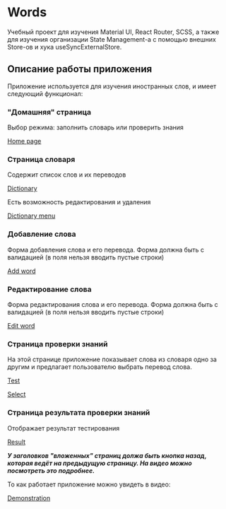 # Words

Учебный проект для изучения Material UI, React Router, SCSS, а также для изучения организации State Management-а с помощью внешних Store-ов и хука useSyncExternalStore.

## Описание работы приложения

Приложение используется для изучения иностранных слов, и имеет следующий функционал:

### "Домашняя" страница

Выбор режима: заполнить словарь или проверить знания

[Home page](https://github.com/LehaIvanov/frontend-course-public/blob/main/words/docs/index.png)

### Страница словаря

Содержит список слов и их переводов

[Dictionary](https://github.com/LehaIvanov/frontend-course-public/blob/main/words/docs/list.png)

Есть возможность редактирования и удаления

[Dictionary menu](https://github.com/LehaIvanov/frontend-course-public/blob/main/words/docs/tooltip.png)

### Добавление слова

Форма добавления слова и его перевода. Форма должна быть с валидацией (в поля нельзя вводить пустые строки)

[Add word](https://github.com/LehaIvanov/frontend-course-public/blob/main/words/docs/add-word.png)

### Редактирование слова

Форма редактирования слова и его перевода. Форма должна быть с валидацией (в поля нельзя вводить пустые строки)

[Edit word](https://github.com/LehaIvanov/frontend-course-public/blob/main/words/docs/edit.png)

### Страница проверки знаний

На этой странице приложение показывает слова из словаря одно за другим и предлагает пользователю выбрать перевод слова.

[Test](https://github.com/LehaIvanov/frontend-course-public/blob/main/words/docs/test.png)

[Select](https://github.com/LehaIvanov/frontend-course-public/blob/main/words/docs/test-selector.png)

### Страница результата проверки знаний

Отображает результат тестирования

[Result](https://github.com/LehaIvanov/frontend-course-public/blob/main/words/docs/result.png)

***У заголовков "вложенных" страниц должа быть кнопка назад, которая ведёт на предыдущую страницу. На видео можно посмотреть это подробнее.***

То как работает приложение можно увидеть в видео:

[Demonstration](https://disk.yandex.ru/d/sn5Vci8yIu8cQg/demo.mkv)
